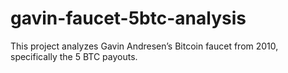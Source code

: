 # gavin-faucet-5btc-analysis
This project analyzes Gavin Andresen’s Bitcoin faucet from 2010, specifically the 5 BTC payouts.
